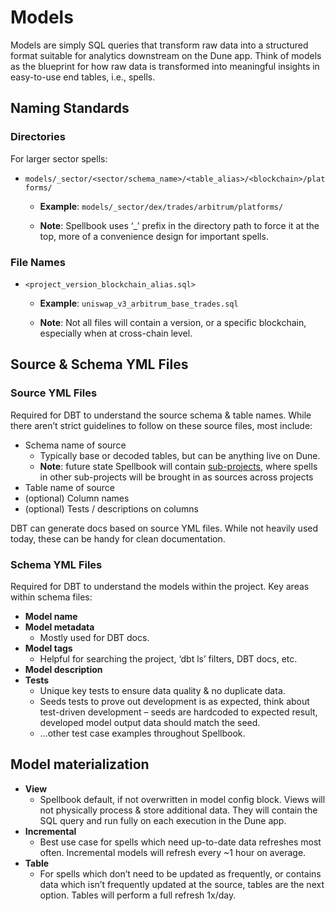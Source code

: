 # Models

Models are simply SQL queries that transform raw data into a structured format suitable for analytics downstream on the Dune app. Think of models as the blueprint for how raw data is transformed into meaningful insights in easy-to-use end tables, i.e., spells.

## Naming Standards

### Directories

For larger sector spells:

- `models/_sector/<sector/schema_name>/<table_alias>/<blockchain>/platforms/`
  - **Example**: `models/_sector/dex/trades/arbitrum/platforms/`

  - **Note**: Spellbook uses ‘_’ prefix in the directory path to force it at the top, more of a convenience design for important spells.

### File Names

- `<project_version_blockchain_alias.sql>`
  - **Example**: `uniswap_v3_arbitrum_base_trades.sql`

  - **Note**: Not all files will contain a version, or a specific blockchain, especially when at cross-chain level.

## Source & Schema YML Files

### Source YML Files

Required for DBT to understand the source schema & table names. While there aren’t strict guidelines to follow on these source files, most include:

- Schema name of source
  - Typically base or decoded tables, but can be anything live on Dune.
  - **Note**: future state Spellbook will contain [sub-projects](https://github.com/duneanalytics/spellbook/discussions/5238), where spells in other sub-projects will be brought in as sources across projects
- Table name of source
- (optional) Column names
- (optional) Tests / descriptions on columns

DBT can generate docs based on source YML files. While not heavily used today, these can be handy for clean documentation.

### Schema YML Files

Required for DBT to understand the models within the project. Key areas within schema files:

- **Model name**
- **Model metadata**
  - Mostly used for DBT docs.
- **Model tags**
  - Helpful for searching the project, ‘dbt ls’ filters, DBT docs, etc.
- **Model description**
- **Tests**
  - Unique key tests to ensure data quality & no duplicate data.
  - Seeds tests to prove out development is as expected, think about test-driven development – seeds are hardcoded to expected result, developed model output data should match the seed.
  - …other test case examples throughout Spellbook.
## **Model materialization**
  - **View**
    - Spellbook default, if not overwritten in model config block. Views will not physically process & store additional data. They will contain the SQL query and run fully on each execution in the Dune app.
  - **Incremental**
    - Best use case for spells which need up-to-date data refreshes most often. Incremental models will refresh every ~1 hour on average.
  - **Table**
    - For spells which don’t need to be updated as frequently, or contains data which isn’t frequently updated at the source, tables are the next option. Tables will perform a full refresh 1x/day.